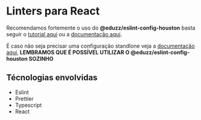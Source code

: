 # Linters para React 

Recomendamos fortemente o uso do **@eduzz/eslint-config-houston** 
basta seguir o [tutorial aqui](https://eduzz.github.io/houston/eslint)
ou a [documentação aqui](./default.md).

É caso não seja precisar uma configuração standlone veja a 
[documentação aqui](./standalone.md), 
**LEMBRAMOS QUE É POSSÍVEL UTILIZAR O @eduzz/eslint-config-houston SOZINHO** 

## Técnologias envolvidas

* Eslint
* Prettier
* Typescript
* React